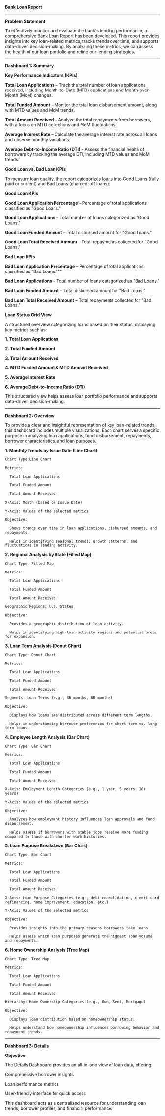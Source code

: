 **Bank Loan Report**
____________________________________________________________________________________________________________________________________________________________________________________________________________________

**Problem Statement**

To effectively monitor and evaluate the bank's lending performance, a comprehensive Bank Loan Report has been developed. This report provides insights into key loan-related metrics, tracks trends over time, 
and supports data-driven decision-making. By analyzing these metrics, we can assess the health of our loan portfolio and refine our lending strategies.

____________________________________________________________________________________________________________________________________________________________________________________________________________________
**Dashboard 1: Summary**


**Key Performance Indicators (KPIs)**

**Total Loan Applications** – Track the total number of loan applications received, including Month-to-Date (MTD) applications and Month-over-Month (MoM) changes.

**Total Funded Amount** – Monitor the total loan disbursement amount, along with MTD values and MoM trends.

**Total Amount Received** – Analyze the total repayments from borrowers, with a focus on MTD collections and MoM fluctuations.

**Average Interest Rate** – Calculate the average interest rate across all loans and observe monthly variations.

**Average Debt-to-Income Ratio (DTI)** – Assess the financial health of borrowers by tracking the average DTI, including MTD values and MoM trends.




**Good Loan vs. Bad Loan KPIs**

To measure loan quality, the report categorizes loans into Good Loans (fully paid or current) and Bad Loans (charged-off loans).


**Good Loan KPIs**

  **Good Loan Application Percentage** – Percentage of total applications classified as "Good Loans."
  
  **Good Loan Applications** – Total number of loans categorized as "Good Loans."
  
  **Good Loan Funded Amount** – Total disbursed amount for "Good Loans."
  
  **Good Loan Total Received Amount** – Total repayments collected for "Good Loans."




**Bad Loan KPIs**

  **Bad Loan Application Percentage** – Percentage of total applications classified as "Bad Loans."**
  
  **Bad Loan Applications** – Total number of loans categorized as "Bad Loans."
  
  **Bad Loan Funded Amount** – Total disbursed amount for "Bad Loans."
  
  **Bad Loan Total Received Amount** – Total repayments collected for "Bad Loans."
  

**Loan Status Grid View**

A structured overview categorizing loans based on their status, displaying key metrics such as:

**1. Total Loan Applications**

**2. Total Funded Amount**

**3. Total Amount Received**

**4. MTD Funded Amount & MTD Amount Received**

**5. Average Interest Rate**

**6. Average Debt-to-Income Ratio (DTI)**


This structured view helps assess loan portfolio performance and supports data-driven decision-making.
____________________________________________________________________________________________________________________________________________________________________________________________________________________
**Dashboard 2: Overview**

To provide a clear and insightful representation of key loan-related trends, this dashboard includes multiple visualizations. Each chart serves a specific purpose in analyzing loan applications, 
fund disbursement, repayments, borrower characteristics, and loan purposes.

**1. Monthly Trends by Issue Date (Line Chart)**

    Chart Type:Line Chart
    
    Metrics:
    
      Total Loan Applications
      
      Total Funded Amount
      
      Total Amount Received
    
    X-Axis: Month (based on Issue Date)
    
    Y-Axis: Values of the selected metrics
    
    Objective:
    
      Shows trends over time in loan applications, disbursed amounts, and repayments.
      
      Helps in identifying seasonal trends, growth patterns, and fluctuations in lending activity.
    
**2. Regional Analysis by State (Filled Map)**

    Chart Type: Filled Map
    
    Metrics:
    
      Total Loan Applications
      
      Total Funded Amount

      Total Amount Received
    
    Geographic Regions: U.S. States
    
    Objective:
    
      Provides a geographic distribution of loan activity.
      
      Helps in identifying high-loan-activity regions and potential areas for expansion.
    
**3. Loan Term Analysis (Donut Chart)**
    
    Chart Type: Donut Chart
    
    Metrics:
    
      Total Loan Applications
      
      Total Funded Amount
      
      Total Amount Received
      
    Segments: Loan Terms (e.g., 36 months, 60 months)
    
    Objective:
    
      Displays how loans are distributed across different term lengths.
      
      Helps in understanding borrower preferences for short-term vs. long-term loans.
      
**4. Employee Length Analysis (Bar Chart)**

    Chart Type: Bar Chart
    
    Metrics:
    
      Total Loan Applications
      
      Total Funded Amount
      
      Total Amount Received
    
    X-Axis: Employment Length Categories (e.g., 1 year, 5 years, 10+ years)
    
    Y-Axis: Values of the selected metrics
    
    Objective:
    
      Analyzes how employment history influences loan approvals and fund disbursement.
      
      Helps assess if borrowers with stable jobs receive more funding compared to those with shorter work histories.

**5. Loan Purpose Breakdown (Bar Chart)**
    
    Chart Type: Bar Chart
    
    Metrics:
      
      Total Loan Applications
      
      Total Funded Amount
      
      Total Amount Received
      
    X-Axis: Loan Purpose Categories (e.g., debt consolidation, credit card refinancing, home improvement, education, etc.)
    
    Y-Axis: Values of the selected metrics
    
    Objective:
    
      Provides insights into the primary reasons borrowers take loans.
      
      Helps assess which loan purposes generate the highest loan volume and repayments.

**6. Home Ownership Analysis (Tree Map)**

    Chart Type: Tree Map
    
    Metrics:
      
      Total Loan Applications
      
      Total Funded Amount
      
      Total Amount Received
      
    Hierarchy: Home Ownership Categories (e.g., Own, Rent, Mortgage)
    
    Objective:
    
      Displays loan distribution based on homeownership status.
      
      Helps understand how homeownership influences borrowing behavior and repayment trends.
____________________________________________________________________________________________________________________________________________________________________________________________________________________
**Dashboard 3: Details**

**Objective**

The Details Dashboard provides an all-in-one view of loan data, offering:

  Comprehensive borrower insights
  
  Loan performance metrics
  
  User-friendly interface for quick access

This dashboard acts as a centralized resource for understanding loan trends, borrower profiles, and financial performance.

